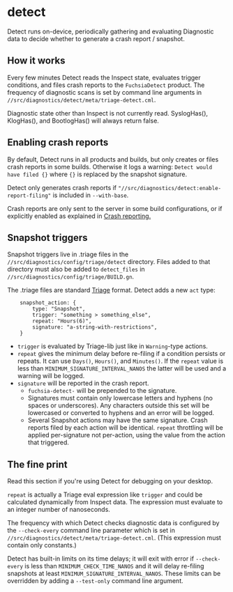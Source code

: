# detect

Detect runs on-device, periodically gathering and evaluating Diagnostic data to decide whether to generate a crash report / snapshot.

## How it works

Every few minutes Detect reads the Inspect state, evaluates trigger conditions,
and files crash reports to the `FuchsiaDetect` product. The frequency of
diagnostic scans is set by command line arguments in
`//src/diagnostics/detect/meta/triage-detect.cml`.

Diagnostic state other than Inspect is not currently read. SyslogHas(),
KlogHas(), and BootlogHas() will always return false.

## Enabling crash reports

By default, Detect runs in all products and builds, but only creates or files
crash reports in some builds. Otherwise it logs a warning:
`Detect would have filed {}` where `{}` is replaced by the snapshot signature.

Detect only generates crash reports if
`"//src/diagnostics/detect:enable-report-filing"` is included in
`--with-base`.

Crash reports are only sent to the server in some build configurations, or if
explicitly enabled as explained in
[Crash reporting.](https://source.corp.google.com/fuchsia/fuchsia-mirror/src/developer/forensics/crash_reports/README.md)

## Snapshot triggers

Snapshot triggers live in .triage files in the
`//src/diagnostics/config/triage/detect` directory. Files added to that
directory must also be added to `detect_files` in
`//src/diagnostics/config/triage/BUILD.gn`.

The .triage files are standard [Triage](fuchsia-mirror/src/diagnostics/triage/config.md)
 format. Detect adds a new `act` type:

```json5
    snapshot_action: {
        type: "Snapshot",
        trigger: "something > something_else",
        repeat: "Hours(6)",
        signature: "a-string-with-restrictions",
    }
```

* `trigger` is evaluated by Triage-lib just like in `Warning`-type actions.
* `repeat` gives the minimum delay before re-filing if a condition persists
    or repeats. It can use `Days()`, `Hours()`, and `Minutes()`. If the
    `repeat` value is less than `MINIMUM_SIGNATURE_INTERVAL_NANOS` the latter
    will be used and a warning will be logged.
* `signature` will be reported in the crash report.
    * `fuchsia-detect-` will be prepended to the signature.
    * Signatures must contain only lowercase letters and hyphens
      (no spaces or underscores). Any characters
      outside this set will be lowercased or converted to hyphens and an error
      will be logged.
    * Several Snapshot actions may have the same signature. Crash reports filed
      by each action will be identical. `repeat` throttling will be applied
      per-signature not per-action, using the value from the action that
      triggered.

## The fine print

Read this section if you're using Detect for debugging on your desktop.

`repeat` is actually a Triage eval expression like `trigger` and could be
calculated dynamically from Inspect data. The expression must evaluate to an
integer number of nanoseconds.

The frequency with which Detect checks diagnostic data is configured by the
`--check-every` command line parameter which is set in
`//src/diagnostics/detect/meta/triage-detect.cml`. (This expression must
contain only constants.)

Detect has built-in limits on its time delays; it will exit with error if
`--check-every` is less than `MINIMUM_CHECK_TIME_NANOS` and it will
delay re-filing snapshots at least `MINIMUM_SIGNATURE_INTERVAL_NANOS`.
These limits can be overridden by adding a `--test-only` command line argument.
